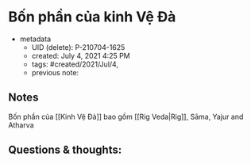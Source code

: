 # Bốn phần của kinh Vệ Đà

- metadata
	- UID (delete): P-210704-1625
	- created: July 4, 2021 4:25 PM
	- tags: #created/2021/Jul/4,
	- previous note:

## Notes
Bốn phần của [[Kinh Vệ Đà]] bao gồm [[Rig Veda|Rig]], Sāma, Yajur and Atharva

## Questions & thoughts:

